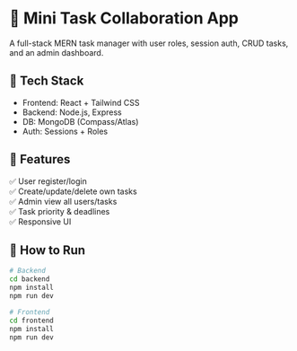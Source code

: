 # 🧩 Mini Task Collaboration App

A full-stack MERN task manager with user roles, session auth, CRUD tasks, and an admin dashboard.

## 🔧 Tech Stack
- Frontend: React + Tailwind CSS
- Backend: Node.js, Express
- DB: MongoDB (Compass/Atlas)
- Auth: Sessions + Roles

## 📸 Features
✅ User register/login  
✅ Create/update/delete own tasks  
✅ Admin view all users/tasks  
✅ Task priority & deadlines  
✅ Responsive UI

## 🚀 How to Run

```bash
# Backend
cd backend
npm install
npm run dev

# Frontend
cd frontend
npm install
npm run dev
